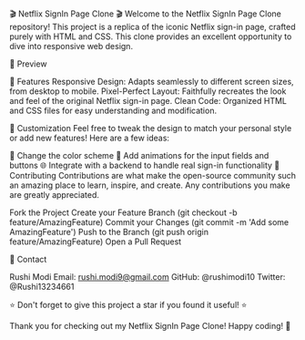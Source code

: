 🎬 Netflix SignIn Page Clone 🎬
Welcome to the Netflix SignIn Page Clone repository! This project is a replica of the iconic Netflix sign-in page, crafted purely with HTML and CSS. This clone provides an excellent opportunity to dive into responsive web design.

📸 Preview

🚀 Features
Responsive Design: Adapts seamlessly to different screen sizes, from desktop to mobile.
Pixel-Perfect Layout: Faithfully recreates the look and feel of the original Netflix sign-in page.
Clean Code: Organized HTML and CSS files for easy understanding and modification.

🎨 Customization
Feel free to tweak the design to match your personal style or add new features! Here are a few ideas:

🎨 Change the color scheme
🌟 Add animations for the input fields and buttons
🌐 Integrate with a backend to handle real sign-in functionality
🤝 Contributing
Contributions are what make the open-source community such an amazing place to learn, inspire, and create. Any contributions you make are greatly appreciated.

Fork the Project
Create your Feature Branch (git checkout -b feature/AmazingFeature)
Commit your Changes (git commit -m 'Add some AmazingFeature')
Push to the Branch (git push origin feature/AmazingFeature)
Open a Pull Request

📧 Contact

Rushi Modi
Email: rushi.modi9@gmail.com
GitHub: @rushimodi10
Twitter: @Rushi13234661

⭐️ Don't forget to give this project a star if you found it useful! ⭐️

Thank you for checking out my Netflix SignIn Page Clone! Happy coding! 🎉
